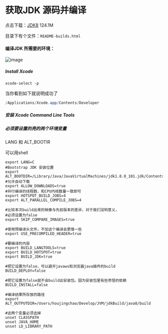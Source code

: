 # 获取JDK 源码并编译

点击下载：[JDK8](http://download.java.net/openjdk/jdk8/) 124.1M

目录下有个文件：`README-builds.html`

#### 编译JDK 所需要的环境：<br>
![image](http://osm01olbb.bkt.clouddn.com/github.com/jvm/openjdkcomplie.png)

##### Install Xcode 
```shell
xcode-select -p
```
当你看到如下就说明成功了
```java
/Applications/Xcode.app/Contents/Developer
```
#####  安装  Xcode Command Line Tools

##### 必须要设置的亮的两个环境变量

LANG 和 ALT_BOOTIR 

可以用shell 
```shell
export LANG=C
#Bootstrap JDK 安装位置
export ALT_BOOTDIR=/Library/Java/JavaVirtualMachines/jdk1.8.0_101.jdk/Contents/Home
#允许自动下载
export ALLOW_DOWNLOADS=true
#并行编译的线程数，和CPU内核数量一致即可
export HOTSPOT_BUILD_JOBS=4
export ALT_PARALLEL_COMPILE_JOBS=4

#比较本次build出来的映像与先前版本的差异，对于我们没哟意义，
#必须设置为false
export SKIP_COMPARE_IMAGES=true

#使用预编译头文件，不加这个编译会更慢一些
export USE_PRECOMPILED_HEADER=true

#要编译的内容
export BUILD_LANGTOOLS=true
export BUILD_HOTSPOT=true
export BUILD_JDK=true

#把它设置为false，可以避开javaws和浏览器java插件的build
BUILD_DEPLOY=false

#把它设置为false就不会build出安装包。因为安装包里有些奇怪的依赖
BUILD_INSTALL=false

#编译结果所存放的路径
export ALT_OUTPUTDIR=/Users/houjingchao/Develop/JVM/jdkBuild/java8/build

#这两个变量必须去掉
unset CLASSPATH
unset JAVA_HOME
unset LD_LIBRARY_PATH

```


